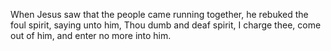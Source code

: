 When Jesus saw that the people came running together, he rebuked the foul spirit, saying unto him, Thou dumb and deaf spirit, I charge thee, come out of him, and enter no more into him.
